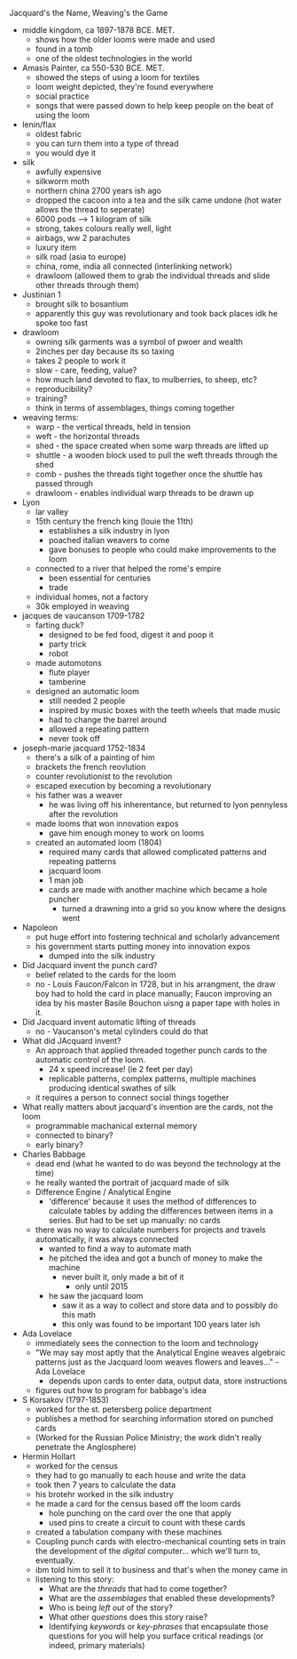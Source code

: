Jacquard's the Name, Weaving's the Game

- middle kingdom, ca 1897-1878 BCE. MET.
	- shows how the older looms were made and used
	- found in a tomb
	- one of the oldest technologies in the world
- Amasis Painter, ca 550-530 BCE. MET.
	- showed the steps of using a loom for textiles
	- loom weight depicted, they're found everywhere
	- social practice
	- songs that were passed down to help keep people on the beat of using the loom
- lenin/flax
	- oldest fabric
	- you can turn them into a type of thread
	- you would dye it
- silk
	- awfully expensive
	- silkworm moth
	- northern china 2700 years ish ago
	- dropped the cacoon into a tea and the silk came undone (hot water allows the thread to seperate)
	- 6000 pods --> 1 kilogram of silk
	- strong, takes colours really well, light
	- airbags, ww 2 parachutes
	- luxury item
	- silk road (asia to europe)
	- china, rome, india all connected (interlinking network)
	- drawloom (allowed them to grab the individual threads and slide other threads through them)
- Justinian 1
	- brought silk to bosantium
	- apparently this guy was revolutionary and took back places idk he spoke too fast
-  drawloom
	- owning silk garments was a symbol of pwoer and wealth
	- 2inches per day because its so taxing
	- takes 2 people to work it
	- slow - care, feeding, value?
	- how much land devoted to flax, to mulberries, to sheep, etc?
	- reproducibility?
	- training?
	- think in terms of assemblages, things coming together
- weaving terms:
	- warp - the vertical threads, held in tension
	- weft - the horizontal threads
	- shed - the space created when some warp threads are lifted up
	- shuttle - a wooden block used to pull the weft threads through the shed
	- comb - pushes the threads tight together once the shuttle has passed through
	- drawloom - enables individual warp threads to be drawn up
- Lyon
	- lar valley
	- 15th century the french king (louie the 11th)
		- establishes a silk industry in lyon
		- poached italian weavers to come
		- gave bonuses to people who could make improvements to the loom
	- connected to a river that helped the rome's empire
		- been essential for centuries
		- trade
	- individual homes, not a factory
	- 30k employed in weaving
- jacques de vaucanson 1709-1782
	- farting duck?
		- designed to be fed food, digest it and poop it
		- party trick
		- robot
	- made automotons
		- flute player
		- tamberine
	- designed an automatic loom
		- still needed 2 people
		- inspired by music boxes with the teeth wheels that made music
		- had to change the barrel around
		- allowed a repeating pattern
		- never took off
- joseph-marie jacquard 1752-1834
	- there's a silk of a painting of him
	- brackets the french reovlution
	- counter revolutionist to the revolution
	- escaped execution by becoming a revolutionary
	- his father was a weaver
		- he was living off his inherentance, but returned to lyon pennyless after the revolution
	- made looms that won innovation expos
		- gave him enough money to work on looms
	- created an automated loom (1804)
		- required many cards that allowed complicated patterns and repeating patterns
		- jacquard loom
		- 1 man job
		- cards are made with another machine which became a hole puncher
			- turned a drawning into a grid so you know where the designs went
- Napoleon
	- put huge effort into fostering technical and scholarly advancement
	- his government starts putting money into innovation expos
		- dumped into the silk industry
- Did Jacquard invent the punch card?
	- belief related to the cards for the loom
	- no - Louis Faucon/Falcon in 1728, but in his arrangment, the draw boy had to hold the card in place manually; Faucon improving an idea by his master Basile Bouchon uisng a paper tape with holes in it.
- Did Jacquard invent automatic lifting of threads
	- no - Vaucanson's metal cylinders could do that
- What did JAcquard invent?
	- An approach that applied threaded together punch cards to the automatic control of the loom.
		- 24 x speed increase! (ie 2 feet per day)
		- replicable patterns, complex patterns, multiple machines producing identical swathes of silk
	- it requires a person to connect social things together
- What really matters about jacquard's invention are the cards, not the loom
	- programmable machanical external memory
	- connected to binary?
	- early binary?
- Charles Babbage
	- dead end (what he wanted to do was beyond the technology at the time)
	- he really wanted the portrait of jacquard made of silk
	- Difference Engine / Analytical Engine
		- 'difference' because it uses the method of differences to calculate tables by adding the differences between items in a series. But had to be set up manually: no cards
	- there was no way to calculate numbers for projects and travels automatically, it was always connected
		- wanted to find a way to automate math
		- he pitched the idea and got a bunch of money to make the machine
			- never built it, only made a bit of it
				- only until 2015
		- he saw the jacquard loom
			- saw it as a way to collect and store data and to possibly do this math
			- this only was found to be important 100 years later ish
- Ada Lovelace
	- immediately sees the connection to the loom and technology
	- "We may say most aptly that the Analytical Engine weaves algebraic patterns just as the Jacquard loom weaves flowers and leaves…" - Ada Lovelace
		- depends upon cards to enter data, output data, store instructions
	- figures out how to program for babbage's idea
- S Korsakov (1797-1853)
	- worked for the st. petersberg police department
	- publishes a method for searching information stored on punched cards
	- (Worked for the Russian Police Ministry; the work didn't really penetrate the Anglosphere)
- Hermin Hollart
	- worked for the census
	- they had to go manually to each house and write the data
	- took then 7  years to calculate the data
	- his brotehr worked in the silk industry
	- he made a card for the census based off the loom cards
		- hole punching on the card over the one that apply
		- used pins to create a circuit to count with these cards
	- created a tabulation company with these machines
	- Coupling punch cards with electro-mechanical counting sets in train the development of the _digital_ computer... which we'll turn to, eventually.
	- ibm told him to sell it to business and that's when the money came in
	- listening to this story:
		- What are the _threads_ that had to come together?
		- What are the _assemblages_ that enabled these developments?
		- Who is being _left out_ of the story?
		- What other _questions_ does this story raise?
		- Identifying _keywords_ or _key-phrases_ that encapsulate those questions for you will help you surface critical readings (or indeed, primary materials) 